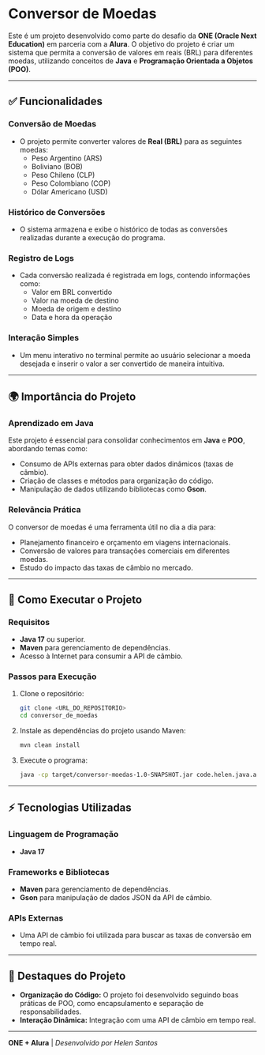 # Conversor de Moedas

Este é um projeto desenvolvido como parte do desafio da **ONE (Oracle Next Education)** em parceria com a **Alura**. O objetivo do projeto é criar um sistema que permita a conversão de valores em reais (BRL) para diferentes moedas, utilizando conceitos de **Java** e **Programação Orientada a Objetos (POO)**.

---

## ✅ Funcionalidades

### Conversão de Moedas

- O projeto permite converter valores de **Real (BRL)** para as seguintes moedas:
  - Peso Argentino (ARS)
  - Boliviano (BOB)
  - Peso Chileno (CLP)
  - Peso Colombiano (COP)
  - Dólar Americano (USD)

### Histórico de Conversões

- O sistema armazena e exibe o histórico de todas as conversões realizadas durante a execução do programa.

### Registro de Logs

- Cada conversão realizada é registrada em logs, contendo informações como:
  - Valor em BRL convertido
  - Valor na moeda de destino
  - Moeda de origem e destino
  - Data e hora da operação

### Interação Simples

- Um menu interativo no terminal permite ao usuário selecionar a moeda desejada e inserir o valor a ser convertido de maneira intuitiva.

---

## 🌍 Importância do Projeto

### Aprendizado em Java

Este projeto é essencial para consolidar conhecimentos em **Java** e **POO**, abordando temas como:

- Consumo de APIs externas para obter dados dinâmicos (taxas de câmbio).
- Criação de classes e métodos para organização do código.
- Manipulação de dados utilizando bibliotecas como **Gson**.

### Relevância Prática

O conversor de moedas é uma ferramenta útil no dia a dia para:

- Planejamento financeiro e orçamento em viagens internacionais.
- Conversão de valores para transações comerciais em diferentes moedas.
- Estudo do impacto das taxas de câmbio no mercado.

---

## 🚀 Como Executar o Projeto

### Requisitos

- **Java 17** ou superior.
- **Maven** para gerenciamento de dependências.
- Acesso à Internet para consumir a API de câmbio.

### Passos para Execução

1. Clone o repositório:

   ```bash
   git clone <URL_DO_REPOSITORIO>
   cd conversor_de_moedas
   ```

2. Instale as dependências do projeto usando Maven:

   ```bash
   mvn clean install
   ```

3. Execute o programa:

   ```bash
   java -cp target/conversor-moedas-1.0-SNAPSHOT.jar code.helen.java.aplicacao.AplicacaoConversaoMoeda
   ```

---

## ⚡ Tecnologias Utilizadas

### Linguagem de Programação

- **Java 17**

### Frameworks e Bibliotecas

- **Maven** para gerenciamento de dependências.
- **Gson** para manipulação de dados JSON da API de câmbio.

### APIs Externas

- Uma API de câmbio foi utilizada para buscar as taxas de conversão em tempo real.

---

## 🌟 Destaques do Projeto

- **Organização do Código:** O projeto foi desenvolvido seguindo boas práticas de POO, como encapsulamento e separação de responsabilidades.
- **Interação Dinâmica:** Integração com uma API de câmbio em tempo real.

---

**ONE + Alura**  |  *Desenvolvido por Helen Santos*

